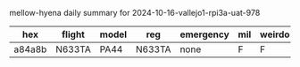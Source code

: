 mellow-hyena daily summary for 2024-10-16-vallejo1-rpi3a-uat-978

|hex|flight|model|reg|emergency|mil|weirdo|
|--|--|--|--|--|--|--|
|a84a8b|N633TA|PA44|N633TA|none|F|F|
